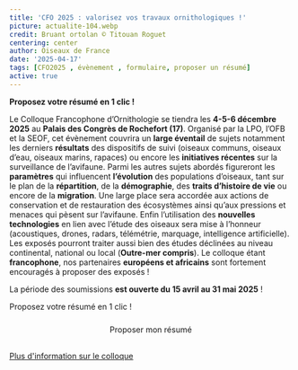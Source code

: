 ```yaml
---
title: 'CFO 2025 : valorisez vos travaux ornithologiques !'
picture: actualite-104.webp
credit: Bruant ortolan © Titouan Roguet
centering: center
author: Oiseaux de France
date: '2025-04-17'
tags: [CFO2025 , évènement , formulaire, proposer un résumé]
active: true
---
```


**Proposez votre résumé en 1 clic !**

Le Colloque Francophone d’Ornithologie se tiendra les **4-5-6 décembre 2025** au **Palais des Congrès de Rochefort (17)**.
Organisé par la LPO, l’OFB et la SEOF, cet évènement couvrira un **large éventail** de sujets notamment les derniers **résultats** des dispositifs de suivi (oiseaux communs, oiseaux d’eau, oiseaux marins, rapaces) ou encore les **initiatives récentes** sur la surveillance de l’avifaune. Parmi les autres sujets abordés figureront les **paramètres** qui influencent **l’évolution** des populations d’oiseaux, tant sur le plan de la **répartition**, de la **démographie**, des **traits d’histoire de vie** ou encore de la **migration**. Une large place sera accordée aux actions de conservation et de restauration des écosystèmes ainsi qu’aux pressions et menaces qui pèsent sur l’avifaune. Enfin l’utilisation des **nouvelles technologies** en lien avec l’étude des oiseaux sera mise à l’honneur (acoustiques, drones, radars, télémétrie, marquage, intelligence artificielle).
Les exposés pourront traiter aussi bien des études déclinées au niveau continental, national ou local (**Outre-mer compris**). Le colloque étant **francophone**, nos partenaires **européens et africains** sont fortement encouragés à proposer des exposés !

La période des soumissions **est ouverte du 15 avril au 31 mai 2025** !

Proposez votre résumé en 1 clic !

<div style="text-align: center; margin-bottom: 20px;">
    <a
        href="https://forms.office.com/Pages/ResponsePage.aspx?id=_5Tw-2uRf0qWp88ApY-5aiaJc0dZ9nFCstRhrehF-ndUQUMxS1RJQUVUSTBROFdYNUZXU0ZYM1BEUC4u"
        target="_blank"
        class="PrimaryButton"
        style="display: inline-block; padding: 10px 20px; text-decoration: none; border-radius: 5px;"
    >
        Proposer mon résumé
    </a>
</div>

[Plus d'information sur le colloque](https://www.lpo.fr/cfo)
